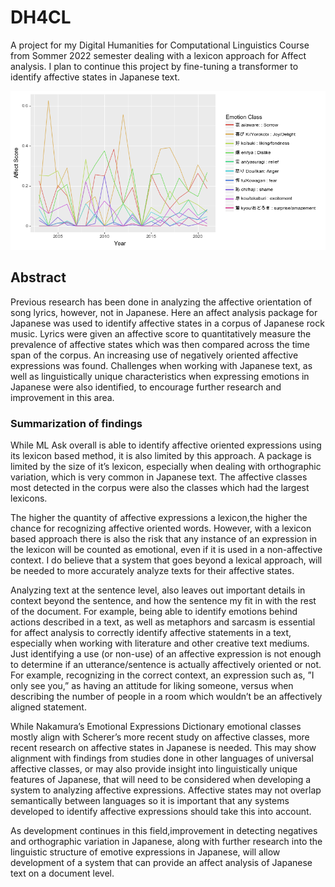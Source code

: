 # DH4CL
A project for my Digital Humanities for Computational Linguistics Course from Sommer 2022 semester dealing with a lexicon approach for Affect analysis. I plan to continue this project by fine-tuning a transformer to identify affective states in Japanese text. 

![alt text](https://github.com/meghorikawa/DH4CL/blob/main/affectivescores.png)

## Abstract

Previous research has been done in analyzing
the affective orientation of song lyrics, however,
not in Japanese. Here an affect analysis
package for Japanese was used to identify
affective states in a corpus of Japanese
rock music. Lyrics were given an affective
score to quantitatively measure the prevalence
of affective states which was then compared
across the time span of the corpus. An increasing
use of negatively oriented affective expressions
was found. Challenges when working
with Japanese text, as well as linguistically
unique characteristics when expressing emotions
in Japanese were also identified, to encourage
further research and improvement in
this area.

### Summarization of findings

While ML Ask overall is able to identify affective
oriented expressions using its lexicon based
method, it is also limited by this approach. A package
 is limited by the size of it’s lexicon,
especially when dealing with orthographic variation,
which is very common in Japanese text. The
affective classes most detected in the corpus were
also the classes which had the largest lexicons.

The higher the quantity of affective expressions a
lexicon,the higher the chance for recognizing affective
oriented words. However, with a lexicon based
approach there is also the risk that any instance
of an expression in the lexicon will be counted as
emotional, even if it is used in a non-affective context.
I do believe that a system that goes beyond a
lexical approach, will be needed to more accurately
analyze texts for their affective states.

Analyzing text at the sentence level, also leaves
out important details in context beyond the sentence,
and how the sentence my fit in with the rest
of the document. For example, being able to identify
emotions behind actions described in a text,
as well as metaphors and sarcasm is essential for
affect analysis to correctly identify affective statements
in a text, especially when working with literature
and other creative text mediums. Just identifying
a use (or non-use) of an affective expression
is not enough to determine if an utterance/sentence
is actually affectively oriented or not. For example,
recognizing in the correct context, an expression
such as, ”I only see you,” as having an attitude
for liking someone, versus when describing the
number of people in a room which wouldn’t be an
affectively aligned statement.

While Nakamura’s Emotional Expressions Dictionary
emotional classes mostly align with
Scherer’s more recent study on affective classes,
more recent research on affective states in Japanese
is needed. This may show alignment with findings
from studies done in other languages of universal
affective classes, or may also provide insight into
linguistically unique features of Japanese, that will
need to be considered when developing a system
to analyzing affective expressions. Affective states
may not overlap semantically between languages
so it is important that any systems developed to
identify affective expressions should take this into
account.

As development continues in this
field,improvement in detecting negatives and
orthographic variation in Japanese, along with
further research into the linguistic structure of
emotive expressions in Japanese, will allow
development of a system that can provide an affect
analysis of Japanese text on a document level.
